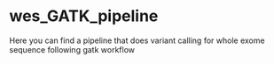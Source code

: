 # wes_GATK_pipeline
Here you can find a pipeline that does variant calling for whole exome sequence following gatk workflow

